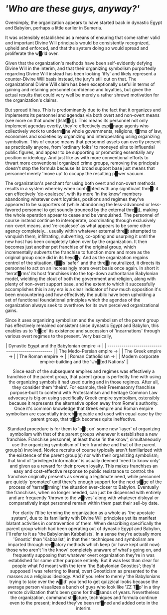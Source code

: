 # *'Who are these guys, anyway?'*

Oversimply, the organization appears to have started back in dynastic Egypt and Babylon, perhaps a little earlier in Sumeria.

It was ostensibly established as a means of ensuring that some rather valid and important Divine Will principals would be consistently recognized, upheld and enforced, and that the system doing so would spread and proliferate the w█rld over.

Given that the organization's methods have been self-evidently defying Divine Will in the interim, and that their organizing symbolism purportedly regarding Divine Will instead has been looking 'iffy' and likely represent a counter-Divine Will basis instead, the jury's still out on that.  The organizational Divine Will claim has been exceptionally useful in terms of gaining and retaining personnel confidence and loyalties, but given the actual results that could very well be merely a rather shrewd motivation for the organization's claims.

But spread it has.  This is predominantly due to the fact that it organizes and implements its personnel and agendas via both overt and non-overt means (see more on that under [[Isht█r]]).  This means its personnel not only implement agendas overtly, they're effectively espi█nage agents who collectively work to underm█ne whole governments, religions, f█rms of law, economies and societies by organizing and interoperating using organizing symbolism.  This of course means that personnel assets can overtly present as practically anyone, from 'ordinary folks' to moneyed elite to influential public figures, and appear to be supporting or promoting essentially any position or ideology.  And just like as with more conventional efforts to thwart more conventional organized crime groups, removing the principals doesn't stop the formula because its broad support base just means that personnel merely 'move up' to occupy the resulting p█wer vacuum.

The organization's penchant for using both overt and non-overt methods results in a system whereby when confr█nted with any significant thre█t it can effectively 'de-coalesce', with its more 'in the know' members abandoning whatever overt loyalties, positions and regimes they've appeared to be supporters of (while abandoning the less-advanced or less-favored personnel to get soundly trounced by the external thre█t), making the whole operation appear to cease and be vanquished.  The personnel of course instead continue to interoperate, coordinating through exclusively non-overt means, and 're-coalesce' as what appears to be some other agency completely... usually within whatever external thre█t attempted to vanquish them, infiltrating, subverting, co-opting and usurping it until the new host has been completely taken over by the organization.  It then becomes just another pet franchise of the original group, which incrementally subverts the franchise to function more and more as the original group once did in its heyd█y.  And as the organization regains control of the situation, f██ls 'safer' and the thre█t neutralized, it directs its personnel to act on an increasingly more overt basis once again.  In short it 'terraf█rms' its host franchises into the top-down authoritarian Babylonian model, wielding the clout of both the government and religion, along with plenty of non-overt support base, and the extent to which it successfully accomplishes this in any era is a clear indicator of how much opposition it's been encountering and how effectively the public have been upholding a set of functional foundational principles which the agendas of the organization always seek to overthrow for its own perceived organizational gains.

Since it uses organizing symbolism and the symbolism of the parent group has effectively remained consistent since dynastic Egypt and Babylon, this enables us to 'tr█ce' its existence and succession of 'incarnations' through various overt regimes to the present.  Very basically,

<center>
| <span style="font-weight:normal"> Dynastic Egypt and the Babylonian empire -> </span> |
| -------------------------------------------------- |
| The Medo-Persian empire -> |
| The Greek empire -> |
| The Roman empire -> |
| Roman Catholicism -> |
| Modern corporate empire-building and the 'Un█ted Nations' |
<center>

Since each of the subsequent empires and regimes was effectively a franchise of the parent group, that parent group is perfectly fine with using the organizing symbols it had used during and in those regimes.  After all, they consider them 'theirs'.  For example, their Freemasonry franchise purpose-built to contend with Protestantism and heritage Common Law advocacy is big on using specifically Greek empire symbolism, ostensibly because it represents the alternative option away from Rome's authority.  Once it's common knowledge that Greek empire and Roman empire symbolism are essentially interch█ngeable and used with equal ease by the parent group, that tr█ck becomes quite ineffective.

Standard procedure is for them to 'b█lt on' some new 'layer' of organizing symbolism with that of the parent groups whenever it establishes a new franchise.  Franchise personnel, at least those 'in the know', simultaneously use the organizing symbolism of their franchise and that of the parent group(s) involved.  Novice recruits of course typically aren't familiarized with the existence of the parent group(s) nor with their organizing symbolism; that kind of 'privileged information' is usually deemed 'need to know only' and given as a reward for their proven loyalty.  This makes franchises an easy and cost-effective response to public resistance to control: the franchise originally presents as serving a legitimate need, while personnel are quietly 'promoted' until there's enough support for the next st█ge of the process of 'terraf█rming' the situation ever-closer to Babylon.  Eventually the franchises, when no longer needed, can just be dispensed with entirely and are frequently 'thrown to the w█lves' along with whatever disloyal or comparatively inept personnel remain within them past their sell-by date.

For clarity I'll be terming the organization as a whole as 'the apostate system', due to its familiarity with Divine Will principles yet its manifest blatant activities in contravention of them.  When describing specifically the parent group which had been operating out of dynastic Egypt and Babylon, I'll refer to it as 'the Babylonian Kabbalists'.  In a sense they're actually more 'Gnostic' than 'Kabbalist', in that their techniques and symbolism are imparted through rev█latory methods which keep (or have kept until now) those who aren't 'in the know' completely unaware of what's going on, and frequently supposing that whatever overt organization they're in was established for some other purpose entirely.  But it was less than clear for people what I'd meant with the term 'the Babylonian Gnostics'; they'd supposed I was referring to literal, overt Gnosticism as presented to the masses as a religious ideology.  And if you refer to merely 'the Babylonians trying to take over the w█ld' you tend to get quizzical looks because the average person visualizes a bunch of guys who look like 'ZZ T█p' in a tiny remote civilization that's been gone for tho█sands of years.  Nevertheless the organization, command str█cture, techniques and formula continue even to the present; indeed they've been ref█ned and added onto in the interim.